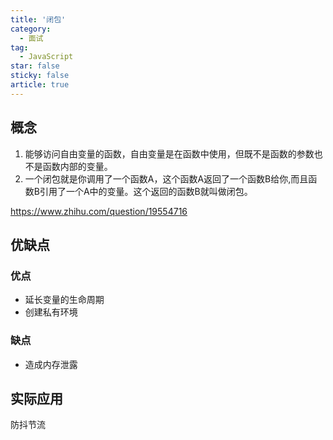 ```yaml
---
title: '闭包'
category:
  - 面试
tag:
  - JavaScript
star: false
sticky: false  
article: true
---
```


## 概念

1. 能够访问自由变量的函数，自由变量是在函数中使用，但既不是函数的参数也不是函数内部的变量。
2. 一个闭包就是你调用了一个函数A，这个函数A返回了一个函数B给你,而且函数B引用了一个A中的变量。这个返回的函数B就叫做闭包。

https://www.zhihu.com/question/19554716

## 优缺点

### 优点

- 延长变量的生命周期
- 创建私有环境

### 缺点

- 造成内存泄露

## 实际应用

防抖节流